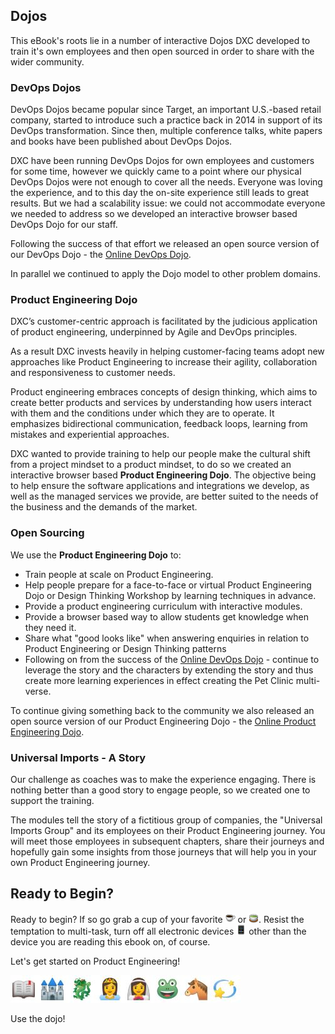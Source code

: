 ## Dojos

This eBook's roots lie in a number of interactive Dojos DXC developed to train it's own employees and then open sourced in order to share with the wider community.

### DevOps Dojos

DevOps Dojos became popular since Target, an important U.S.-based retail company, started to introduce such a practice back in 2014 in support of its DevOps transformation. Since then, multiple conference talks, white papers and books have been published about DevOps Dojos.

DXC have been running DevOps Dojos for own employees and customers for some time, however we quickly came to a point where our physical DevOps Dojos were not enough to cover all the needs. Everyone was loving the experience, and to this day the on-site experience still leads to great results. But we had a scalability issue: we could not accommodate everyone we needed to address so we developed an interactive browser based DevOps Dojo for our staff.

Following the success of that effort we released an open source version of our DevOps Dojo - the [Online DevOps Dojo](https://dxc-technology.github.io/about-devops-dojo).

In parallel we continued to apply the Dojo model to other problem domains.

### Product Engineering Dojo

DXC’s customer-centric approach is facilitated by the judicious application of product engineering, underpinned by Agile and DevOps principles.

As a result DXC invests heavily in helping customer-facing teams adopt new approaches like Product Engineering to increase their agility, collaboration and responsiveness to customer needs.

Product engineering embraces concepts of design thinking, which aims to create better products and services by understanding how users interact with them and the conditions under which they are to operate. It emphasizes bidirectional communication, feedback loops, learning from mistakes and experiential approaches.

DXC wanted to provide training to help our people make the cultural shift from a project mindset to a product mindset, to do so we created an interactive browser based **Product Engineering Dojo**. The objective being to help ensure the software applications and integrations we develop, as well as the managed services we provide, are better suited to the needs of the business and the demands of the market.

### Open Sourcing

We use the **Product Engineering Dojo** to:

- Train people at scale on Product Engineering.
- Help people prepare for a face-to-face or virtual Product Engineering Dojo or Design Thinking Workshop by learning techniques in advance.
- Provide a product engineering curriculum with interactive modules.
- Provide a browser based way to allow students get knowledge when they need it.
- Share what "good looks like" when answering enquiries in relation to Product Engineering  or Design Thinking patterns
- Following on from the success of the [Online DevOps Dojo](https://dxc-technology.github.io/about-devops-dojo) - continue to leverage the story and the characters by extending the story and thus create more learning experiences in effect creating the Pet Clinic multi-verse.

To continue giving something back to the community we also released an open source version of our Product Engineering Dojo - the [Online Product Engineering Dojo](https://dxc-technology.github.io/about-pe-dojo).

### Universal Imports - A Story

Our challenge as coaches was to make the experience engaging. There is nothing better than a good story to engage people, so we created one to support the training.

The modules tell the story of a fictitious group of companies, the "Universal Imports Group" and its employees on their Product Engineering journey. You will meet those employees in subsequent chapters, share their journeys and hopefully gain some insights from those journeys that will help you in your own Product Engineering journey.

## Ready to Begin?

Ready to begin? If so go grab a cup of your favorite ![](assets/coffee.png) or ![](assets/tea.png). Resist the temptation to multi-task, turn off all electronic devices ![](assets/iphone.png) other than the device you are reading this ebook on, of course.

Let's get started on Product Engineering!

![Once Upon a Time](assets/onceuponatime.jpg)

Use the dojo!